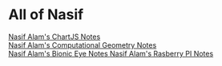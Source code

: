 <html>
  
  <h1> All of Nasif </h1>
  <a href="ab.html" target="_blank">Nasif Alam's ChartJS Notes</a> <br>
  <a href="cg.html" target="_blank">Nasif Alam's Computational Geometry Notes </a> <br>
  <a href="bioniceye.html" target="_blank">Nasif Alam's Bionic Eye Notes </a> 
  <a href="rasberryPI.html" target="_blank">Nasif Alam's Rasberry PI Notes </a> <br>
  </html>

